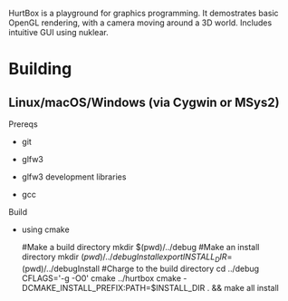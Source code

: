 HurtBox is a playground for graphics programming.
It demostrates basic OpenGL rendering, with a camera moving
around a 3D world.  Includes intuitive GUI using nuklear.


Building
========

Linux/macOS/Windows (via Cygwin or MSys2)
-----------------------------------------

Prereqs

* git

* glfw3

* glfw3 development libraries

* gcc

Build

* using cmake

    #Make a build directory
    mkdir $(pwd)/../debug
    #Make an install directory
    mkdir $(pwd)/../debugInstall
    export INSTALL_DIR=$(pwd)/../debugInstall
    #Charge to the build directory
    cd ../debug
    CFLAGS='-g -O0' cmake ../hurtbox
    cmake -DCMAKE_INSTALL_PREFIX:PATH=$INSTALL_DIR . && make all install
